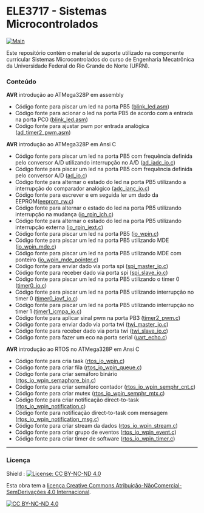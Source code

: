 # ELE3717 - Sistemas Microcontrolados

[![Main](https://img.shields.io/badge/main%20language-PT-blue)](/../../)

Este repositório contém o material de suporte utilizado na componente curricular Sistemas Microcontrolados do curso de Engenharia Mecatrônica da Universidade Federal do Rio Grande do Norte (UFRN).

### Conteúdo

**AVR** introdução ao ATMega328P em assembly

- Código fonte para piscar um led na porta PB5 ([blink_led.asm](https://github.com/sama-md/ELE3717/blob/main/asm/blink_led.asm))
- Código fonte para acionar o led na porta PB5 de acordo com a entrada na porta PC0 ([blink_led.asm](https://github.com/sama-md/ELE3717/blob/main/asm/io_read_pin.asm))
- Código fonte para ajustar pwm por entrada analógica ([ad_timer2_pwm.asm](https://github.com/sama-md/ELE3717/blob/main/asm/ad_timer2_pwm.asm))

**AVR** introdução ao ATMega328P em Ansi C

- Código fonte para piscar um led na porta PB5 com frequência definida pelo conversor A/D utilizando interrupção no A/D ([ad_iadc_io.c](https://github.com/sama-md/ELE3717/blob/main/c/ad_iadc_io.c))
- Código fonte para piscar um led na porta PB5 com frequência definida pelo conversor A/D ([ad_io.c](https://github.com/sama-md/ELE3717/blob/main/c/ad_io.c))
- Código fonte para alternar o estado do led na porta PB5 utilizando a interrupção do comparador analógico ([adc_ianc_io.c](https://github.com/sama-md/ELE3717/blob/main/c/adc_ianc_io.c))
- Código fonte para escrever e em seguida ler um dado da EEPROM([eeprom_rw.c](https://github.com/sama-md/ELE3717/blob/main/c/eeprom_rw.c))
- Código fonte para alternar o estado do led na porta PB5 utilizando interrupção na mudança ([io_rpin_ich.c](https://github.com/sama-md/ELE3717/blob/main/c/io_rpin_ich.c))
- Código fonte para alternar o estado do led na porta PB5 utilizando interrupção externa ([io_rpin_iext.c](https://github.com/sama-md/ELE3717/blob/main/c/io_rpin_iext.c))
- Código fonte para piscar um led na porta PB5 ([io_wpin.c](https://github.com/sama-md/ELE3717/blob/main/c/io_wpin.c))
- Código fonte para piscar um led na porta PB5 utilizando MDE ([io_wpin_mde.c](https://github.com/sama-md/ELE3717/blob/main/c/io_wpin_mde.c))
- Código fonte para piscar um led na porta PB5 utilizando MDE com ponteiro ([io_wpin_mde_pointer.c](https://github.com/sama-md/ELE3717/blob/main/c/io_wpin_mde_pointer.c))
- Código fonte para enviar dado via porta spi ([spi_master_io.c](https://github.com/sama-md/ELE3717/blob/main/c/spi_master_io.c))
- Código fonte para receber dado via porta spi ([spi_slave_io.c](https://github.com/sama-md/ELE3717/blob/main/c/spi_slave_io.c))
- Código fonte para piscar um led na porta PB5 utilizando o timer 0 ([timer0_io.c](https://github.com/sama-md/ELE3717/blob/main/c/timer0_io.c))
- Código fonte para piscar um led na porta PB5 utilizando interrupção no timer 0 ([timer0_iovf_io.c](https://github.com/sama-md/ELE3717/blob/main/c/timer0_iovf_io.c))
- Código fonte para piscar um led na porta PB5 utilizando interrupção no timer 1 ([timer1_icmpa_io.c](https://github.com/sama-md/ELE3717/blob/main/c/timer1_icmpa_io.c))
- Código fonte para aplicar sinal pwm na porta PB3 ([timer2_pwm.c](https://github.com/sama-md/ELE3717/blob/main/c/timer2_pwm.c))
- Código fonte para enviar dado via porta twi ([twi_master_io.c](https://github.com/sama-md/ELE3717/blob/main/c/twi_master_io.c))
- Código fonte para receber dado via porta twi ([twi_slave_io.c](https://github.com/sama-md/ELE3717/blob/main/c/twi_slave_io.c))
- Código fonte para fazer um eco na porta serial ([uart_echo.c](https://github.com/sama-md/ELE3717/blob/main/c/uart_echo.c))

**AVR** introdução ao RTOS no ATMega328P em Ansi C

* Código fonte para cria task ([rtos_io_wpin.c](https://github.com/sama-md/ELE3717/blob/main/rtos/rtos_io_wpin.c))
* Código fonte para criar fila ([rtos_io_wpin_queue.c](https://github.com/sama-md/ELE3717/blob/main/rtos/rtos_io_wpin_queue.c))
* Código fonte para criar semáforo binário ([rtos_io_wpin_semaphore_bin.c](https://github.com/sama-md/ELE3717/blob/main/rtos/rtos_io_wpin_semaphore_bin.c))
* Código fonte para criar semáforo contador ([rtos_io_wpin_semphr_cnt.c](https://github.com/sama-md/ELE3717/blob/main/rtos/rtos_io_wpin_semphr_cnt.c))
* Código fonte para criar mutex ([rtos_io_wpin_semphr_mtx.c](https://github.com/sama-md/ELE3717/blob/main/rtos/rtos_io_wpin_semphr_mtx.c))
* Código fonte para criar notificação direct-to-task ([rtos_io_wpin_notification.c](https://github.com/sama-md/ELE3717/blob/main/rtos/rtos_io_wpin_notification.c))
* Código fonte para notificação direct-to-task com mensagem ([rtos_io_wpin_notification_msg.c](https://github.com/sama-md/ELE3717/blob/main/rtos/rtos_io_wpin_notification_msg.c))
* Código fonte para criar stream da dados ([rtos_io_wpin_stream.c](https://github.com/sama-md/ELE3717/blob/main/rtos/rtos_io_wpin_stream.c))
* Código fonte para criar grupo de eventos ([rtos_io_wpin_event.c](https://github.com/sama-md/ELE3717/blob/main/rtos/rtos_io_wpin_event.c))
* Código fonte para criar timer de software ([rtos_io_wpin_timer.c](https://github.com/sama-md/ELE3717/blob/main/rtos/rtos_io_wpin_timer.c))

---
### Licença

Shield : [![License: CC BY-NC-ND 4.0](https://img.shields.io/badge/License-CC%20BY--NC--ND%204.0-lightgrey)](https://creativecommons.org/licenses/by-nc-nd/4.0/)

Esta obra tem a [licença Creative Commons Atribuição-NãoComercial-SemDerivações 4.0 Internacional](https://creativecommons.org/licenses/by-nc-nd/4.0/deed.pt_BR).

[![CC BY-NC-ND 4.0](https://licensebuttons.net/l/by-nc-nd/4.0/88x31.png)](https://creativecommons.org/licenses/by-nc-nd/4.0/deed.pt_BR)

 
